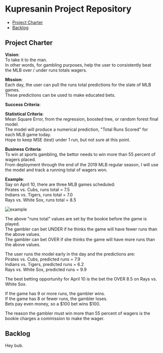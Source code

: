 # Kupresanin Project Repository

<!-- toc -->

- [Project Charter](#project-charter)
- [Backlog](#backlog)

<!-- tocstop -->

## Project Charter 

**Vision**:  
To take it to the man.  
In other words, for gambling purposes, help the user to consistently beat the MLB over / under runs totals wagers.  

**Mission**:  
Each day, the user can pull the runs total predictions for the slate of MLB games.  
These predictions can be used to make educated bets.

**Success Criteria**:  

**Statistical Criteria**:  
Mean Square Error, from the regression, boosted tree, or random forest final model.  
The model will produce a numerical prediction, "Total Runs Scored" for each MLB game today.  
Hope to keep MSE (test) under 1 run, but not sure at this point.  

**Business Criteria**:  
To win at sports gambling, the bettor needs to win more than 55 percent of wagers placed.  
From deployment through the end of the 2019 MLB regular season, I will use the model and track a running total of wagers won.  

**Example**:  
Say on April 10, there are three MLB games scheduled:  
Pirates vs. Cubs, runs total = 7.5  
Indians vs. Tigers, runs total = 7.0  
Rays vs. White Sox, runs total = 8.5

![example](https://raw.githubusercontent.com/kupresanin99/Project423#project-charter/mlb.png)

The above "runs total" values are set by the bookie before the game is played.  
The gambler can bet UNDER if he thinks the game will have fewer runs than the above values.  
The gambler can bet OVER if she thinks the game will have more runs than the above values.  

The user runs the model early in the day and the predictions are:  
Pirates vs. Cubs, predicted runs = 7.9  
Indians vs. Tigers, predicted runs = 6.2  
Rays vs. White Sox, predicted runs = 9.9  

The best betting opportunity for April 10 is the bet the OVER 8.5 on Rays vs. White Sox.  

If the game has 9 or more runs, the gambler wins.  
If the game has 8 or fewer runs, the gambler loses.  
Bets pay even money, so a $100 bet wins $100.  

The reason the gambler must win more than 55 percent of wagers is the bookie charges a commission to make the wager.  


## Backlog

Hey bub.

 



